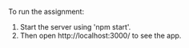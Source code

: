 To run the assignment:

1. Start the server using 'npm start'. 
2. Then open http://localhost:3000/ to see the app.